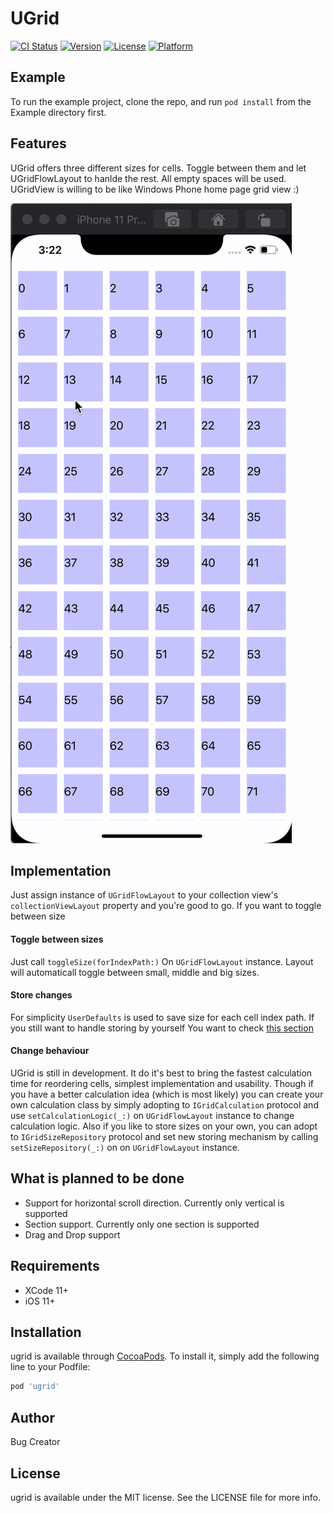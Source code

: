 # UGrid

[![CI Status](https://img.shields.io/travis/semerjyan.aram@gmail.com/ugrid.svg?style=flat)](https://travis-ci.org/semerjyan.aram@gmail.com/ugrid)
[![Version](https://img.shields.io/cocoapods/v/ugrid.svg?style=flat)](https://cocoapods.org/pods/ugrid)
[![License](https://img.shields.io/cocoapods/l/ugrid.svg?style=flat)](https://cocoapods.org/pods/ugrid)
[![Platform](https://img.shields.io/cocoapods/p/ugrid.svg?style=flat)](https://cocoapods.org/pods/ugrid)

## Example

To run the example project, clone the repo, and run `pod install` from the Example directory first.

## Features
UGrid offers three different sizes for cells. Toggle between them and let UGridFlowLayout to hanlde the rest. All empty spaces will be used. UGridView is willing to be like Windows Phone home page grid view :)

![](grid_view.gif)

## Implementation
Just assign instance of `UGridFlowLayout` to your collection view's `collectionViewLayout` property and you're good to go. If you want to toggle between size

#### Toggle between sizes
Just call `toggleSize(forIndexPath:)` On `UGridFlowLayout` instance. Layout will automaticall toggle between small, middle and big sizes.

#### Store changes
For simplicity `UserDefaults` is used to save size for each cell index path. If you still want to handle storing by yourself You want to check [this section](####-Change-behaviour)

#### Change behaviour
UGrid is still in development. It do it's best to bring the fastest calculation time for reordering cells, simplest implementation and usability. Though if you have a better calculation idea (which is most likely) you can create your own calculation class by simply adopting to `IGridCalculation` protocol and use `setCalculationLogic(_:)` on `UGridFlowLayout` instance to change calculation logic.
Also if you like to store sizes on your own, you can adopt to `IGridSizeRepository` protocol and set new storing mechanism by calling `setSizeRepository(_:)` on on `UGridFlowLayout` instance.

## What is planned to be done
* Support for horizontal scroll direction. Currently only vertical is supported
* Section support. Currently only one section is supported
* Drag and Drop support

## Requirements
* XCode 11+
* iOS 11+

## Installation

ugrid is available through [CocoaPods](https://cocoapods.org). To install
it, simply add the following line to your Podfile:

```ruby
pod 'ugrid'
```

## Author

Bug Creator

## License

ugrid is available under the MIT license. See the LICENSE file for more info.

